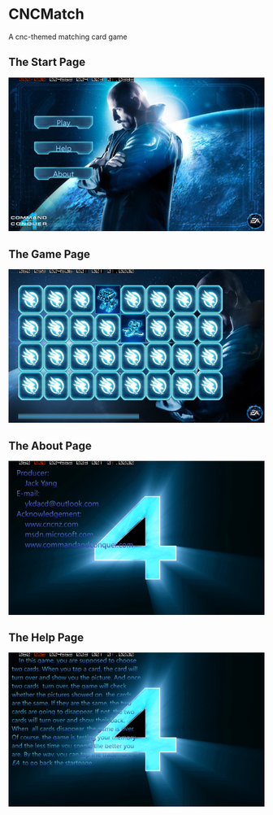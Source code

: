 CNCMatch
========

A cnc-themed matching card game


## The Start Page

![alt tag](Screenshoot/1.png)

## The Game Page

![alt tag](Screenshoot/2.png)

## The About Page

![alt tag](Screenshoot/3.png)

## The Help Page

![alt tag](Screenshoot/4.png)




